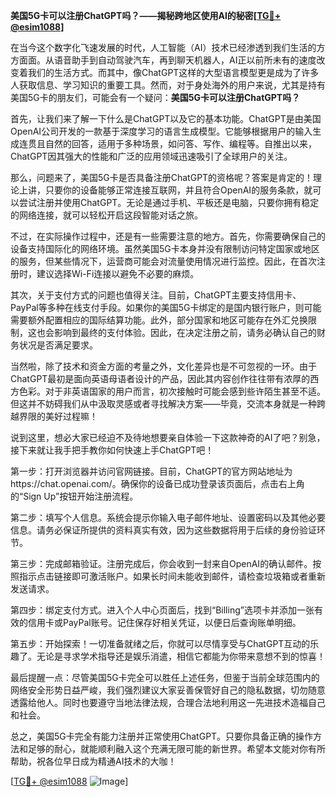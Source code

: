 **美国5G卡可以注册ChatGPT吗？——揭秘跨地区使用AI的秘密[[TG💪+ @esim1088](https://t.me/s/esim1088)]**

在当今这个数字化飞速发展的时代，人工智能（AI）技术已经渗透到我们生活的方方面面。从语音助手到自动驾驶汽车，再到聊天机器人，AI正以前所未有的速度改变着我们的生活方式。而其中，像ChatGPT这样的大型语言模型更是成为了许多人获取信息、学习知识的重要工具。然而，对于身处海外的用户来说，尤其是持有美国5G卡的朋友们，可能会有一个疑问：**美国5G卡可以注册ChatGPT吗？**

首先，让我们来了解一下什么是ChatGPT以及它的基本功能。ChatGPT是由美国OpenAI公司开发的一款基于深度学习的语言生成模型。它能够根据用户的输入生成连贯且自然的回答，适用于多种场景，如问答、写作、编程等。自推出以来，ChatGPT因其强大的性能和广泛的应用领域迅速吸引了全球用户的关注。

那么，问题来了，美国5G卡是否具备注册ChatGPT的资格呢？答案是肯定的！理论上讲，只要你的设备能够正常连接互联网，并且符合OpenAI的服务条款，就可以尝试注册并使用ChatGPT。无论是通过手机、平板还是电脑，只要你拥有稳定的网络连接，就可以轻松开启这段智能对话之旅。

不过，在实际操作过程中，还是有一些需要注意的地方。首先，你需要确保自己的设备支持国际化的网络环境。虽然美国5G卡本身并没有限制访问特定国家或地区的服务，但某些情况下，运营商可能会对流量使用情况进行监控。因此，在首次注册时，建议选择Wi-Fi连接以避免不必要的麻烦。

其次，关于支付方式的问题也值得关注。目前，ChatGPT主要支持信用卡、PayPal等多种在线支付手段。如果你的美国5G卡绑定的是国内银行账户，则可能需要额外配置相应的国际结算功能。此外，部分国家和地区可能存在外汇兑换限制，这也会影响到最终的支付体验。因此，在决定注册之前，请务必确认自己的财务状况是否满足要求。

当然啦，除了技术和资金方面的考量之外，文化差异也是不可忽视的一环。由于ChatGPT最初是面向英语母语者设计的产品，因此其内容创作往往带有浓厚的西方色彩。对于非英语国家的用户而言，初次接触时可能会感到些许陌生甚至不适。但这并不妨碍我们从中汲取灵感或者寻找解决方案——毕竟，交流本身就是一种跨越界限的美好过程嘛！

说到这里，想必大家已经迫不及待地想要亲自体验一下这款神奇的AI了吧？别急，接下来就让我手把手教你如何快速上手ChatGPT吧！

第一步：打开浏览器并访问官网链接。目前，ChatGPT的官方网站地址为https://chat.openai.com/。确保你的设备已成功登录该页面后，点击右上角的“Sign Up”按钮开始注册流程。

第二步：填写个人信息。系统会提示你输入电子邮件地址、设置密码以及其他必要信息。请务必保证所提供的资料真实有效，因为这些数据将用于后续的身份验证环节。

第三步：完成邮箱验证。注册完成后，你会收到一封来自OpenAI的确认邮件。按照指示点击链接即可激活账户。如果长时间未能收到邮件，请检查垃圾箱或者重新发送请求。

第四步：绑定支付方式。进入个人中心页面后，找到“Billing”选项卡并添加一张有效的信用卡或PayPal账号。记住保存好相关凭证，以便日后查询账单明细。

第五步：开始探索！一切准备就绪之后，你就可以尽情享受与ChatGPT互动的乐趣了。无论是寻求学术指导还是娱乐消遣，相信它都能为你带来意想不到的惊喜！

最后提醒一点：尽管美国5G卡完全可以胜任上述任务，但鉴于当前全球范围内的网络安全形势日益严峻，我们强烈建议大家妥善保管好自己的隐私数据，切勿随意透露给他人。同时也要遵守当地法律法规，合理合法地利用这一先进技术造福自己和社会。

总之，美国5G卡完全有能力注册并正常使用ChatGPT。只要你具备正确的操作方法和足够的耐心，就能顺利融入这个充满无限可能的新世界。希望本文能对你有所帮助，祝各位早日成为精通AI技术的大咖！

[[TG💪+ @esim1088](https://t.me/s/esim1088) ![Image](https://i.postimg.cc/4NQfJmqS/Snipaste-2025-05-13-00-14-12.png)]